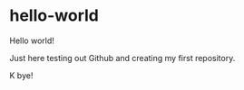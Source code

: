 # hello-world

Hello world! 

Just here testing out Github and creating my first repository.

K bye!
